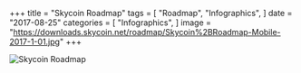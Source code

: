 +++
title = "Skycoin Roadmap"
tags = [
    "Roadmap",
    "Infographics",
]
date = "2017-08-25"
categories = [
    "Infographics",
]
image = "https://downloads.skycoin.net/roadmap/Skycoin%2BRoadmap-Mobile-2017-1-01.jpg"
+++

![Skycoin Roadmap](https://downloads.skycoin.net/roadmap/Skycoin%2BRoadmap-Mobile-2017-1-01.jpg)
